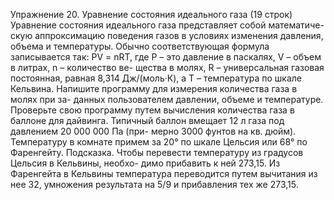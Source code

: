 Упражнение 20. Уравнение состояния идеального газа
(19 строк)
Уравнение состояния идеального газа представляет собой математиче-
скую аппроксимацию поведения газов в условиях изменения давления,
объема и температуры. Обычно соответствующая формула записывается
так:
PV = nRT,
где P – это давление в паскалях, V – объем в литрах, n – количество ве-
щества в молях, R – универсальная газовая постоянная, равная 8,314
Дж/(моль·К), а T – температура по шкале Кельвина.
Напишите программу для измерения количества газа в молях при за-
данных пользователем давлении, объеме и температуре. Проверьте свою
программу путем вычисления количества газа в баллоне для дайвинга.
Типичный баллон вмещает 12 л газа под давлением 20 000 000 Па (при-
мерно 3000 фунтов на кв. дюйм). Температуру в комнате примем за 20°
по шкале Цельсия или 68° по Фаренгейту.
Подсказка. Чтобы перевести температуру из градусов Цельсия в Кельвины, необхо-
димо прибавить к ней 273,15. Из Фаренгейта в Кельвины температура переводится
путем вычитания из нее 32, умножения результата на 5/9 и прибавления тех же 273,15.